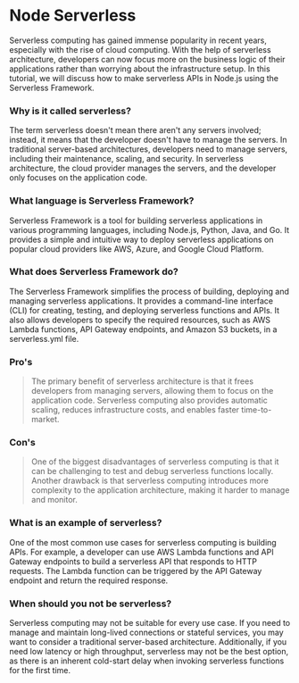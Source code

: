 # Node Serverless
Serverless computing has gained immense popularity in recent years, especially with the rise of cloud computing. With the help of serverless architecture, developers can now focus more on the business logic of their applications rather than worrying about the infrastructure setup. In this tutorial, we will discuss how to make serverless APIs in Node.js using the Serverless Framework.

### Why is it called serverless?
The term serverless doesn't mean there aren't any servers involved; instead, it means that the developer doesn't have to manage the servers. In traditional server-based architectures, developers need to manage servers, including their maintenance, scaling, and security. In serverless architecture, the cloud provider manages the servers, and the developer only focuses on the application code.

### What language is Serverless Framework?
Serverless Framework is a tool for building serverless applications in various programming languages, including Node.js, Python, Java, and Go. It provides a simple and intuitive way to deploy serverless applications on popular cloud providers like AWS, Azure, and Google Cloud Platform.

### What does Serverless Framework do?
The Serverless Framework simplifies the process of building, deploying and managing serverless applications. It provides a command-line interface (CLI) for creating, testing, and deploying serverless functions and APIs. It also allows developers to specify the required resources, such as AWS Lambda functions, API Gateway endpoints, and Amazon S3 buckets, in a serverless.yml file.

### Pro's
> The primary benefit of serverless architecture is that it frees developers from managing servers, allowing them to focus on the application code. Serverless computing also provides automatic scaling, reduces infrastructure costs, and enables faster time-to-market. 

### Con's
> One of the biggest disadvantages of serverless computing is that it can be challenging to test and debug serverless functions locally. Another drawback is that serverless computing introduces more complexity to the application architecture, making it harder to manage and monitor.

### What is an example of serverless?
One of the most common use cases for serverless computing is building APIs. For example, a developer can use AWS Lambda functions and API Gateway endpoints to build a serverless API that responds to HTTP requests. The Lambda function can be triggered by the API Gateway endpoint and return the required response.

### When should you not be serverless?
Serverless computing may not be suitable for every use case. If you need to manage and maintain long-lived connections or stateful services, you may want to consider a traditional server-based architecture. Additionally, if you need low latency or high throughput, serverless may not be the best option, as there is an inherent cold-start delay when invoking serverless functions for the first time.